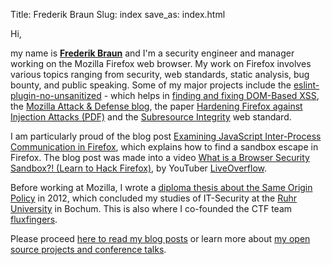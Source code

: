 Title: Frederik Braun
Slug: index
save_as: index.html

Hi,

my name is <strong class="noboldstrong"><a rel="me"
href="https://social.security.plumbing/@freddy">Frederik Braun</a></strong> and
I'm a security engineer and manager working on the Mozilla Firefox web browser.
My work on Firefox involves various topics ranging from security, web standards,
static analysis, bug bounty, and public speaking. Some of my major projects
include the
[eslint-plugin-no-unsanitized](https://github.com/mozilla/eslint-plugin-no-unsanitized/) -
which helps in
[finding and fixing DOM-Based
XSS](https://frederik-braun.com/finding-and-fixing-dom-based-xss-with-static-analysis.html),
the [Mozilla Attack & Defense blog](https://blog.mozilla.org/attack-and-defense/),
the paper [Hardening Firefox against Injection Attacks
(PDF)](/publications/hardening_paper.pdf) and the [Subresource
Integrity](https://developer.mozilla.org/en-US/docs/Web/Security/Subresource_Integrity)
web standard.

I am particularly proud of the blog post [Examining JavaScript Inter-Process
Communication in
Firefox](https://blog.mozilla.org/attack-and-defense/2021/04/27/examining-javascript-inter-process-communication-in-firefox/),
which explains how to find a sandbox escape in Firefox.
The blog post was made into a video
[What is a Browser Security Sandbox?! (Learn to Hack Firefox)](https://www.youtube.com/watch?v=StQ_6juJlZY&t=0s),
by YouTuber [LiveOverflow](https://www.youtube.com/@LiveOverflow).

<!-- I also co-authored a whitepaper about [the benefits of the X-Frame-Options
security header](xfo-clickjacking.pdf) with [Mario
Heiderich](http://heideri.ch/). It mostly shows attacks and techniques against
website that _can_ be framed and I now believe that a Content Security Policy
with `frame-ancestors: none` is just as good. -->

Before working at Mozilla, I wrote a [diploma thesis about the Same Origin
Policy](/publications/thesis/Thesis-Origin_Policy_Enforcement_in_Modern_Browsers.pdf)
in 2012, which concluded my studies of IT-Security at the [Ruhr University](https://www.rub.de/)
in Bochum. This is also where I co-founded the CTF team
[fluxfingers](https://fluxfingers.net).

Please proceed [here to read my blog posts](archives.html) or learn more about
[my open source projects and conference talks](https://frederikbraun.de/pages/publications.html).
